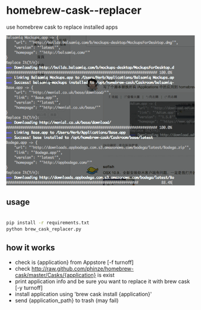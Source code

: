 # homebrew-cask--replacer

use homebrew cask to replace installed apps

![screenshot](screenshot.png)

## usage

```bash

pip install -r requirements.txt
python brew_cask_replacer.py

```
## how it works

* check is {application} from Appstore [-f turnoff]
* check http://raw.github.com/phinze/homebrew-cask/master/Casks/{application} is exist
* print application info and be sure you want to replace it with brew cask [-y turnoff]
* install application using 'brew cask install {application}'
* send {application_path} to trash (may fail)
